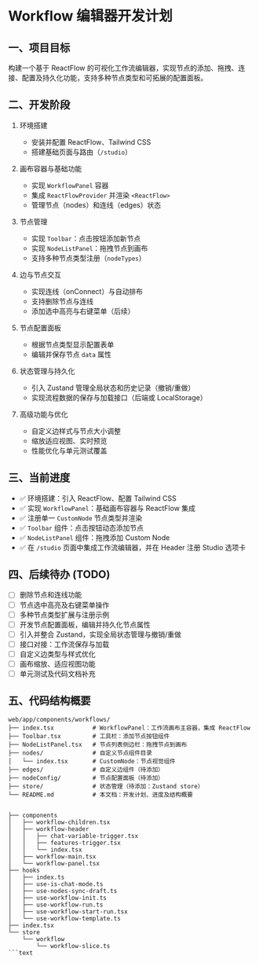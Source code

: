 # Workflow 编辑器开发计划

## 一、项目目标

构建一个基于 ReactFlow 的可视化工作流编辑器，实现节点的添加、拖拽、连接、配置及持久化功能，支持多种节点类型和可拓展的配置面板。

## 二、开发阶段

1. 环境搭建
   - 安装并配置 ReactFlow、Tailwind CSS
   - 搭建基础页面与路由（`/studio`）

2. 画布容器与基础功能
   - 实现 `WorkflowPanel` 容器
   - 集成 `ReactFlowProvider` 并渲染 `<ReactFlow>`
   - 管理节点（nodes）和连线（edges）状态

3. 节点管理
   - 实现 `Toolbar`：点击按钮添加新节点
   - 实现 `NodeListPanel`：拖拽节点到画布
   - 支持多种节点类型注册（`nodeTypes`）

4. 边与节点交互
   - 实现连线（onConnect）与自动排布
   - 支持删除节点与连线
   - 添加选中高亮与右键菜单（后续）

5. 节点配置面板
   - 根据节点类型显示配置表单
   - 编辑并保存节点 `data` 属性

6. 状态管理与持久化
   - 引入 Zustand 管理全局状态和历史记录（撤销/重做）
   - 实现流程数据的保存与加载接口（后端或 LocalStorage）

7. 高级功能与优化
   - 自定义边样式与节点大小调整
   - 缩放适应视图、实时预览
   - 性能优化与单元测试覆盖

## 三、当前进度

- ✅ 环境搭建：引入 ReactFlow、配置 Tailwind CSS
- ✅ 实现 `WorkflowPanel`：基础画布容器与 ReactFlow 集成
- ✅ 注册单一 `CustomNode` 节点类型并渲染
- ✅ `Toolbar` 组件：点击按钮动态添加节点
- ✅ `NodeListPanel` 组件：拖拽添加 Custom Node
- ✅ 在 `/studio` 页面中集成工作流编辑器，并在 Header 注册 Studio 选项卡

## 四、后续待办 (TODO)

- [ ] 删除节点和连线功能
- [ ] 节点选中高亮及右键菜单操作
- [ ] 多种节点类型扩展与注册示例
- [ ] 开发节点配置面板，编辑并持久化节点属性
- [ ] 引入并整合 Zustand，实现全局状态管理与撤销/重做
- [ ] 接口对接：工作流保存与加载
- [ ] 自定义边类型与样式优化
- [ ] 画布缩放、适应视图功能
- [ ] 单元测试及代码文档补充

## 五、代码结构概要

```text
web/app/components/workflows/
├── index.tsx           # WorkflowPanel：工作流画布主容器，集成 ReactFlow
├── Toolbar.tsx         # 工具栏：添加节点按钮组件
├── NodeListPanel.tsx   # 节点列表侧边栏：拖拽节点到画布
├── nodes/              # 自定义节点组件目录
│   └── index.tsx       # CustomNode：节点视觉组件
├── edges/              # 自定义边组件（待添加）
├── nodeConfig/         # 节点配置面板（待添加）
├── store/              # 状态管理（待添加：Zustand store）
└── README.md           # 本文档：开发计划、进度及结构概要
```

```text

├── components
│   ├── workflow-children.tsx
│   ├── workflow-header
│   │   ├── chat-variable-trigger.tsx
│   │   ├── features-trigger.tsx
│   │   └── index.tsx
│   ├── workflow-main.tsx
│   └── workflow-panel.tsx
├── hooks
│   ├── index.ts
│   ├── use-is-chat-mode.ts
│   ├── use-nodes-sync-draft.ts
│   ├── use-workflow-init.ts
│   ├── use-workflow-run.ts
│   ├── use-workflow-start-run.tsx
│   └── use-workflow-template.ts
├── index.tsx
└── store
    └── workflow
        └── workflow-slice.ts
```text
